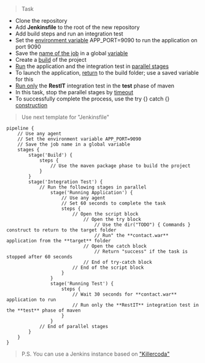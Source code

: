 >Task

- Clone the repository
- Add **Jenkinsfile** to the root of the new repository
- Add build steps and run an integration test
- Set the [environment variable](https://www.jenkins.io/doc/pipeline/tour/environment/) APP_PORT=9090 to run the application on port 9090
- Save the [name of the job](https://www.jenkins.io/doc/book/pipeline/jenkinsfile/) in a global [variable](https://naiveskill.com/jenkins-pipeline-define-variable/)
- Create a [build](https://www.baeldung.com/maven-skipping-tests) of the project
- [Run](https://www.baeldung.com/java-run-jar-with-arguments) the application and the integration test in [parallel stages](https://www.jenkins.io/blog/2017/09/25/declarative-1/)
- To launch the application, [return](https://www.baeldung.com/ops/jenkins-pipeline-change-to-another-folder) to the build folder; use a saved variable for this
- [Run only](https://maven.apache.org/surefire/maven-surefire-plugin/examples/single-test.html) the **RestIT** integration test in the **test** phase of maven
- In this task, stop the parallel stages by [timeout](https://e.printstacktrace.blog/how-to-time-out-jenkins-pipeline-stage-and-keep-the-pipeline-running/)
- To successfully complete the process, use the try {} catch {} [construction](https://e.printstacktrace.blog/how-to-time-out-jenkins-pipeline-stage-and-keep-the-pipeline-running/)

>Use next template for "Jenkinsfile"

```
pipeline {
    // Use any agent
    // Set the environment variable APP_PORT=9090
    // Save the job name in a global variable
    stages {
        stage('Build') {
            steps {
                // Use the maven package phase to build the project
            }
        }
        stage('Integration Test') {
            // Run the following stages in parallel
                stage('Running Application') {
                    // Use any agent
                    // Set 60 seconds to complete the task
                    steps {
                        // Open the script block
                            // Open the try block
                                // Use the dir("TODO") { Commands } construct to return to the target folder
                                // Run" the **contact.war** application from the **target** folder
                            // Open the catch block
                                // Return "success" if the task is stopped after 60 seconds
                            // End of try-catch block
                        // End of the script block
                    }
                }
                stage('Running Test') {
                    steps {
                        // Wait 30 seconds for **contact.war** application to run
                        // Run only the **RestIT** integration test in the **test** phase of maven
                    }
                }
            // End of parallel stages
        }        
    }
}
```

>P.S. You can use a Jenkins instance based on ["Killercoda"](https://killercoda.com/softservedata/scenario/PracticalTask1)
